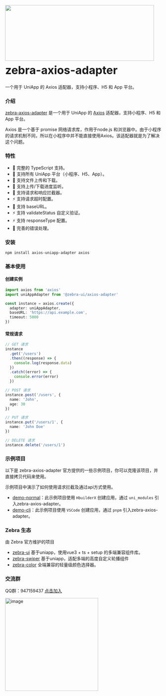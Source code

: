<div class="zebra-doc-card">
  <div class="zebra-doc-intro">
    <img class="zebra-doc-intro__logo" style="width: 480px; height: 180px;" src="https://assets-1256020106.file.myqcloud.com/zebra-axios/axios-to-uniapp.svg">
    <h2 style="margin: 0; font-size: 36px; line-height: 60px;">zebra-axios-adapter</h2>
    <p>一个用于 UniApp 的 Axios 适配器，支持小程序、H5 和 App 平台。</p>
  </div>
</div>

### 介绍

[zebra-axios-adapter](https://axios.zebraui.com/) 是一个用于 UniApp 的 [Axios](https://axios-http.com/) 适配器，支持小程序、H5 和 App 平台。

Axios 是一个基于 promise 网络请求库，作用于node.js 和浏览器中。由于小程序的请求机制不同，所以在小程序中并不能直接使用Axios。该适配器就是为了解决这个问题。

### 特性

- 💪 完整的 TypeScript 支持。
- 🔨 支持所有 UniApp 平台（小程序、H5、App）。
- 🎨 支持文件上传和下载。
- 🚀 支持上传/下载进度监听。
- 🍭 支持请求和响应拦截器。
- ⚡️ 支持请求超时配置。
- 🍭 支持 baseURL。
- ⚡️ 支持 validateStatus 自定义验证。
- ⚡️ 支持 responseType 配置。
- 📖 完善的错误处理。

### 安装

```bash
npm install axios-uniapp-adapter axios
```

### 基本使用

#### 创建实例

```typescript
import axios from 'axios'
import uniAppAdapter from '@zebra-ui/axios-adapter'

const instance = axios.create({
  adapter: uniAppAdapter,
  baseURL: 'https://api.example.com',
  timeout: 5000
})
```

#### 常规请求

```typescript
// GET 请求
instance
  .get('/users')
  .then((response) => {
    console.log(response.data)
  })
  .catch((error) => {
    console.error(error)
  })

// POST 请求
instance.post('/users', {
  name: 'John',
  age: 30
})

// PUT 请求
instance.put('/users/1', {
  name: 'John Doe'
})

// DELETE 请求
instance.delete('/users/1')
```

### 示例项目

以下是 zebra-axios-adapter 官方提供的一些示例项目，你可以克隆该项目，并直接拷贝代码来使用。

示例项目中演示了如何使用请求拦截及通过api方式使用。

- [demo-normal](https://github.com/zebra-ui/zebra-axios-adapter/tree/master/example/v3-normal)：此示例项目使用 `HbuilderX` 创建应用，通过 `uni_modules` 引入zebra-axios-adapter。
- [demo-cli](https://github.com/zebra-ui/zebra-axios-adapter/tree/master/example/v3-cli)：此示例项目使用 `VSCode` 创建应用，通过 `pnpm` 引入zebra-axios-adapter。

### Zebra 生态

由 Zebra 官方维护的项目

- [zebra-ui](https://zebraui.com/) 基于uniapp，使用vue3 + ts + setup 的多端兼容组件库。
- [zebra-swiper](https://swiper.zebraui.com/) 基于uniapp，适配多端的高度自定义轮播组件
- [zebra-color](https://color.zebraui.com/) 全端兼容的轻量级颜色选择器。

### 交流群

QQ群：947159437 [点击加入](http://qm.qq.com/cgi-bin/qm/qr?_wv=1027&k=j0ofK9kA3Um4GXM3mdu0SNFUCOPTapGK&authKey=C%2Fr2jznrkjfCNen37FXpfR30fXpz2piJVCHkDTLHepAoq5OtZxtKXHJc%2BCZ77qFF&noverify=0&group_code=947159437)

<img alt="image" src="https://assets-1256020106.file.myqcloud.com/zebra-ui/source/zebra-qq-code.jpg" style="width:300px" />


